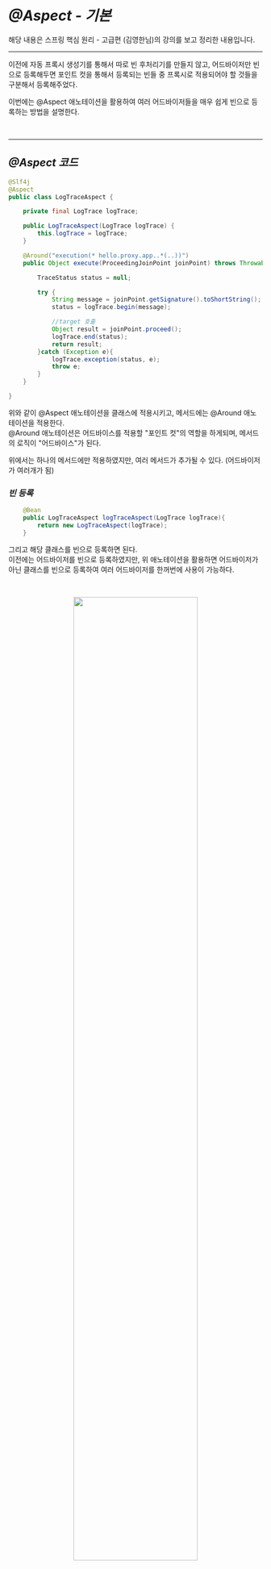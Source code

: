 # **_@Aspect - 기본_**

해당 내용은 스프링 핵심 원리 - 고급편 (김영한님)의 강의를 보고 정리한 내용입니다.

---

이전에 자동 프록시 생성기를 통해서 따로 빈 후처리기를 만들지 않고, 어드바이저만 빈으로 등록해두면 포인트 컷을 통해서 등록되는 빈들 중 프록시로 적용되어야 할 것들을 구분해서 등록해주었다.

이번에는 @Aspect 애노테이션을 활용하여 여러 어드바이저들을 매우 쉽게 빈으로 등록하는 방법을 설명한다.

</br>

---

## **_@Aspect 코드_**

```java
@Slf4j
@Aspect
public class LogTraceAspect {

    private final LogTrace logTrace;

    public LogTraceAspect(LogTrace logTrace) {
        this.logTrace = logTrace;
    }

    @Around("execution(* hello.proxy.app..*(..))")
    public Object execute(ProceedingJoinPoint joinPoint) throws Throwable{

        TraceStatus status = null;

        try {
            String message = joinPoint.getSignature().toShortString();
            status = logTrace.begin(message);

            //target 호출
            Object result = joinPoint.proceed();
            logTrace.end(status);
            return result;
        }catch (Exception e){
            logTrace.exception(status, e);
            throw e;
        }
    }

}
```

위와 같이 @Aspect 애노테이션을 클래스에 적용시키고, 메서드에는 @Around 애노테이션을 적용한다.  
@Around 애노테이션은 어드바이스를 적용할 "포인트 컷"의 역할을 하게되며, 메서드의 로직이 "어드바이스"가 된다.

위에서는 하나의 메서드에만 적용하였지만, 여러 메서드가 추가될 수 있다. (어드바이저가 여러개가 됨)

### **_빈 등록_**

```java
    @Bean
    public LogTraceAspect logTraceAspect(LogTrace logTrace){
        return new LogTraceAspect(logTrace);
    }
```

그리고 해당 클래스를 빈으로 등록하면 된다.  
이전에는 어드바이저를 빈으로 등록하였지만, 위 애노테이션을 활용하면 어드바이저가 아닌 클래스를 빈으로 등록하여 여러 어드바이저를 한꺼번에 사용이 가능하다.

</br>

  <p align = "center">
  <img src="https://user-images.githubusercontent.com/62879192/207270080-cc4596fe-53a0-4eb0-9a42-31b14be6792c.png" width = 70%>
  </p>

큰 구조는 위와 같다.

</br>

---

## **_동작 원리_**

  <p align = "center">
  <img src="https://user-images.githubusercontent.com/62879192/207270092-ac885fb5-5a07-4086-ae4e-939088901cb6.png" width = 70%>
  </p>

실제로 동작하는 원리는 위와 같다.  
 우선 스프링이 실행이 될 때(런타임) 빈으로 등록하는 과정에서 자동 프록시 생성기가 @Aspect 애노테이션이 존재하는 클래스들을 빈으로 등록하게 된다.(아래에서 자세히 설명) 그 후 2번 과정에서 해당 빈들을 전부 조회하여 @Aspect 어드바이저 빌더라는 것을 통해서 @Around 및 메서드 로직을 통해 어드바이저를 생성한다.  
 이후에는 이전 내용과 동일하게 어드바어지의 "포인트 컷"을 활용하여 프록시 객체를 생성하게 된다.

 </br>

  <p align = "center">
  <img src="https://user-images.githubusercontent.com/62879192/207270103-c11c7eb9-1e87-4c74-88ae-4835b73cd6e2.png" width = 70%>
  </p>

더욱 세부적인 원리는 위 이미지와 같다. @Aspect 이외에 직접 어드바이저를 등록해서 사용하는 경우를 포함해서 설명한다.  
직접 어드바이저를 빈으로 등록하는 경우에는 스프링 컨테이너에서 찾아서 이후 프록시 객체 생성 여부의 판단에 바로 쓰이지만, 애노테이션 기반의 어드바이저들은 좀 다르게 동작하게 된다.

스프링은 어드바이저를 직접 빈으로 등록하는 경우에는 스포링 컨테이너에 저장이 되어서 이후 사용하지만 애노테이션 기반은 @Aspect 어드바이저 빌더를 통해서 **_처음 어드바이저를 조회할 때에는_** 여러 애노테이션의 설정을 통해 "어드바이저"를 생성하고, 이후에는 **_캐시_** 를 하여 내부적으로 가지고 있기 때문에 두 번 조회하는 경우에는 이미 만들어 놓은 어드바이저를 재활용하여 프록시 객체의 판단 여부로 사용한다.
